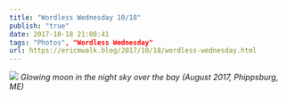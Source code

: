 ```yaml
---
title: "Wordless Wednesday 10/18"
publish: "true"
date: 2017-10-18 21:08:41
tags: "Photos", "Wordless Wednesday"
url: https://ericmwalk.blog/2017/10/18/wordless-wednesday.html
---
```


![](https://ericmwalk.blog/uploads/2022/38a4c3d356.jpg)
*Glowing moon in the night sky over the bay (August 2017, Phippsburg, ME)*